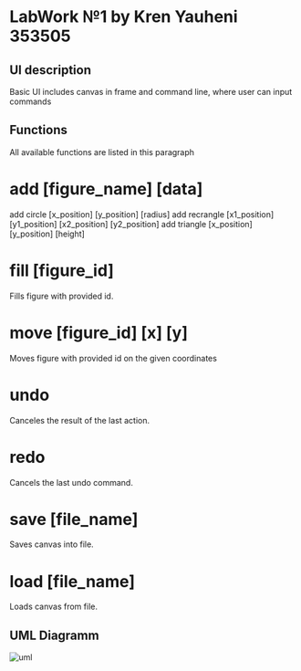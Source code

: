 # LabWork №1 by Kren Yauheni 353505
## UI description
Basic UI includes canvas in frame and command line, where user can input commands

## Functions
All available functions are listed in this paragraph 

# add [figure_name] [data]
add circle [x_position] [y_position] [radius]
add recrangle [x1_position] [y1_position] [x2_position] [y2_position]
add triangle [x_position] [y_position] [height] 

# fill [figure_id] 
Fills figure with provided id.

# move [figure_id] [x] [y]
Moves figure with provided id on the given coordinates

# undo
Canceles the result of the last action.

# redo
Cancels the last undo command.

# save [file_name]
Saves canvas into file.
# load [file_name]
Loads canvas from file.

## UML Diagramm
![uml](https://github.com/user-attachments/assets/3d548071-f955-4549-aad6-92171b51ce45)
